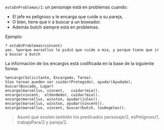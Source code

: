 `estaEnProblemas/1`: un personaje está en problemas cuando:

* El jefe es peligroso y le encarga que cuide a su pareja,
* O bien, tiene que ir a buscar a un boxeador.
* Además butch siempre está en problemas.

Ejemplo:

```
? estaEnProblemas(vincent)
yes. %porque marsellus le pidió que cuide a mia, y porque tiene que ir a buscar a butch
```

La información de los encargos está codificada en la base de la siguiente forma:

```
%encargo(Solicitante, Encargado, Tarea).
%las tareas pueden ser cuidar(Protegido), ayudar(Ayudado), buscar(Buscado, Lugar)
encargo(marsellus, vincent,   cuidar(mia)).
encargo(vincent,  elVendedor, cuidar(mia)).
encargo(marsellus, winston, ayudar(jules)).
encargo(marsellus, winston, ayudar(vincent)).
encargo(marsellus, vincent, buscar(butch, losAngeles)).
```

> Asumí que existen también los predicados personaje/2, esPeligroso/1, trabajaPara/2 y pareja/2.